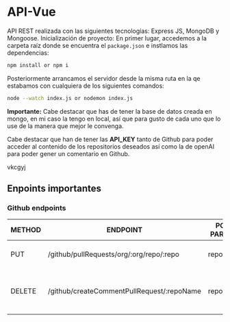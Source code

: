# API-Vue
API REST realizada con las siguientes tecnologías: Express JS, MongoDB y Mongoose.
Inicialización de proyecto:
En primer lugar, accedemos a la carpeta raíz donde se encuentra el ```package.json``` e instlamos las dependencias:
```bash
npm install or npm i
```
Posteriormente arrancamos el servidor desde la misma ruta en la qe estabamos con cualquiera de los siguientes comandos:
```bash
node --watch index.js or nodemon index.js
```

**Importante:** Cabe destacar que has de tener la base de datos creada en mongo, en mi caso la tengo en local, así que para gusto de cada uno que lo use de la manera que mejor le convenga.

Cabe destacar que han de tener las **API_KEY** tanto de Github para poder acceder al contenido de los repositorios deseados así como la de openAI para poder 
gener un comentario en Github.


vkcgyj

## Enpoints importantes

### Github endpoints

| METHOD | ENDPOINT                                   | POST PARAMS                | RETURNS                              |
| ------ | -----------------------------------------  | -------------------------- | ------------------------------------ |
| PUT    | /github/pullRequests/org/:org/repo/:repo   | repo, org                  | "Pull Requests updated"              |
| DELETE | /github/createCommentPullRequest/:repoName | repoName                   | "Pull Request comment and closed"    |
